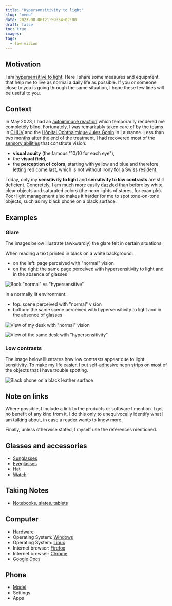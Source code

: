 ```yaml
---
title: "Hypersensitivity to light"
slug: "menu"
date: 2023-08-06T21:59:54+02:00
draft: false
toc: true
images:
tags:
  - low vision
---
```

## Motivation
I am [hypersensitive to light](https://w3c.github.io/low-vision-a11y-tf/requirements.html#light-and-glare-sensitivity). Here I share some measures and equipment that help me to live as normal a daily life as possible. If you or someone close to you is going through the same situation, I hope these few lines will be useful to you.

## Context
In May 2023, I had an [autoimmune reaction](https://en.wikipedia.org/wiki/Acute_disseminated_encephalomyelitis) which temporarily rendered me completely blind. Fortunately, I was remarkably taken care of by the teams in [CHUV](https://en.wikipedia.org/wiki/Lausanne_University_Hospital) and the [Hôpital Ophthalmique Jules Gonin](https://www.ophtalmique.ch/) in Lausanne. Less than two months after the end of the treatment, I had recovered most of the [sensory abilities](https://w3c.github.io/low-vision-a11y-tf/requirements.html#visual-impairments) that constitute vision:
* **visual acuity** (the famous "10/10 for each eye"),
* the **visual field**,
* the **perception of colors**, starting with yellow and blue and therefore letting red come last, which is not without irony for a Swiss resident.

Today, only my **sensitivity to light** and **sensitivity to low contrasts** are still deficient. Concretely, I am much more easily dazzled than before by white, clear objects and saturated colors (the neon lights of stores, for example). Poor light management also makes it harder for me to spot tone-on-tone objects, such as my black phone on a black surface.

## Examples
### Glare
The images below illustrate (awkwardly) the glare felt in certain situations.

When reading a text printed in black on a white background:
* on the left: page perceived with "normal" vision
* on the right: the same page perceived with hypersensitivity to light and in the absence of glasses

![Book "normal" vs "hypersensitive"](/vision/book-sample.png)

In a normally lit environment:
* top: scene perceived with "normal" vision
* bottom: the same scene perceived with hypersensitivity to light and in the absence of glasses

![View of my desk with "normal" vision](/vision/cat-on-desk-normal.png)

![View of the same desk with "hypersensitivity"](/vision/cat-on-desk-blinded.png)

### Low contrasts
The image below illustrates how low contrasts appear due to light sensitivity.
To make my life easier, I put self-adhesive neon strips on most of the objects that I have trouble spotting.

![Black phone on a black leather surface](/vision/phone-on-leather.png)

## Note on links
Where possible, I include a link to the products or software I mention. I get no benefit of any kind from it. I do this only to unequivocally identify what I am talking about, in case a reader wants to know more.

Finally, unless otherwise stated, I myself use the references mentioned.

## Glasses and accessories
* [Sunglasses](sunglasses)
* [Eyeglasses](eyeglasses)
* [Hat](hat)
* [Watch](watch)

## Taking Notes
* [Notebooks, slates, tablets](note-taking)

## Computer
* [Hardware](computer-hardware)
* Operating System: [Windows](windows)
* Operating System: [Linux](linux)
* Internet browser: [Firefox](firefox)
* Internet browser: [Chrome](chrome)
* [Google Docs](google-doc)

## Phone
* [Model](phone)
* Settings
* Apps

